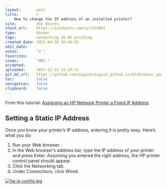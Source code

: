 ```yaml
---
layout:       post
title:        >
    How to change the IP address of an installed printer?
site:         Ask Ubuntu
stack_url:    https://askubuntu.com/q/1334061
type:         Answer
tags:         networking 20.04 printing
created_date: 2021-04-26 10:50:53
edit_date:    
votes:        "2 "
favorites:    
views:        "991 "
accepted:     
uploaded:     2023-12-31 12:29:11
git_md_url:   https://github.com/pippim/pippim.github.io/blob/main/_posts/2021/2021-04-26-How-to-change-the-IP-address-of-an-installed-printer_.md
toc:          false
navigation:   false
clipboard:    false
---
```


From this tutorial: [Assigning an HP Network Printer a Fixed IP Address](https://computerchimp.com/troubleshooting/assigning-an-hp-network-printer-a-fixed-ip-address.html)

## Setting a Static IP Address

Once you know your printer’s IP address, entering it is pretty easy. Here’s what you do:

1.    Run your Web browser.
2.    In the Web browser’s address bar, type the IP address of your printer and press Enter. Assuming you entered the right address, the HP printer control panel should appear.
3.    Click the Networking tab.
4.    Under Connections, click Wired.


[![hp ip config.jpg][1]][1]


  [1]: https://i.stack.imgur.com/F2XaQ.jpg
